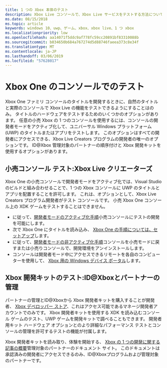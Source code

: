 ```yaml
---
title: 1 つの Xbox 本体のテスト
description: Xbox Live コンソールで、Xbox Live サービスをテストする方法について説明します
ms.date: 08/15/2018
ms.topic: article
keywords: windows 10、uwp、ゲーム、xbox、xbox live、1 つ xbox
ms.localizationpriority: low
ms.openlocfilehash: aa14071f5ddc9af778fc59cc20891bf83310088b
ms.sourcegitcommit: b034650b684a767274d5d88746faeea373c8e34f
ms.translationtype: MT
ms.contentlocale: ja-JP
ms.lasthandoff: 03/06/2019
ms.locfileid: "57628017"
---
```

# <a name="testing-on-the-xbox-one-console"></a>Xbox One のコンソールでのテスト

Xbox One ファミリ コンソールのタイトルを開発するときに、自然のタイトルと実際のコンソールで Xbox Live の機能をテストできるようにすることはのみ。 タイトルのハードウェアをテストするためのいくつかのオプションがあります。 任意の小売 Xbox の 1 つのコンソールを使用するには、コンソールの開発者モードをアクティブ化して、ユニバーサル Windows プラットフォーム (UWP) のタイトルまたはアプリをテストします。 このオプションはすべての開発者にアクセスできる、Xbox Live Creators プログラムの開発者の唯一のオプションです。 ID@Xbox 管理対象のパートナーの順序付けと Xbox 開発キットを使用するオプションがあります。

## <a name="retail-console-testing-xbox-live-creators"></a>小売コンソール テスト:Xbox Live クリエーターズ

Xbox One の小売コンソールで開発者モードをアクティブ化では、Visual Studio のビルドと組み合わせることで、1 つの Xbox コンソールに UWP のタイトルとアプリを配置することを許可します。 これは、オプションとして、Xbox Live Creators プログラム開発者がテスト コンソールです。 小売 Xbox One コンソール上の XDK ゲームをテストすることはできません。

* に従って、[開発者モードのアクティブ化手順](../xbox-apps/devkit-activation.md)小売コンソールにテストの開発を可能にします。  
* 次で Xbox One にタイトルを読み込み、 [Xbox One の手順については、セットアップ](../xbox-apps/development-environment-setup.md#setting-up-your-xbox-one)します。  
* に従って、[開発者モードの非アクティブ化手順](../xbox-apps/devkit-deactivation.md)コンソールを小売モードに戻すまたは小売りコンソールで、開発環境をアンインストールします。  
* コンソールは開発者モード中にアクセスできるリモートを各自のコンピューターを使用して、 [Xbox 用の Windows デバイス ポータル](../debug-test-perf/device-portal-xbox.md)します。  

## <a name="xbox-development-kit-testing-idxbox-and-managed-partners"></a>Xbox 開発キットのテスト:ID@Xboxとパートナーの管理

パートナーの管理とID@Xboxから Xbox 開発者キットを購入することが開発者、 [Xbox デベロッパー ストア](https://gamedevstore.partners.extranet.microsoft.com/)、これはアクセス可能であるマネージ開発者アカウントでのみです。 Xbox 開発者キットを使用する XDK を読み込むコンソール ゲームのテスト、UWP ゲームを開発キットで調べることもできます。 開発者用キット ハードウェア オプションとのより詳細なパフォーマンス テストとコンソールの管理を許可するテストの機能が付属します。

Xbox 開発者キットを読み取り、体験を開始する、 [Xbox の 1 つの開発に関する記事の概要](https://developer.microsoft.com/en-us/games/xbox/docs/xdk/atoc-getting-started)管理対象のパートナーのドキュメント サイト。 このドキュメントは承認済みの開発者にアクセスできるのみ、ID@Xboxプログラムおよび管理対象のパートナーです。